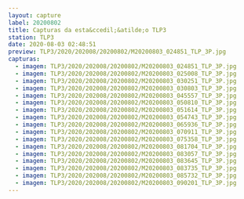 ```yaml
---
layout: capture
label: 20200802
title: Capturas da esta&ccedil;&atilde;o TLP3
station: TLP3
date: 2020-08-03 02:48:51
preview: TLP3/2020/202008/20200802/M20200803_024851_TLP_3P.jpg
capturas:
  - imagem: TLP3/2020/202008/20200802/M20200803_024851_TLP_3P.jpg
  - imagem: TLP3/2020/202008/20200802/M20200803_025008_TLP_3P.jpg
  - imagem: TLP3/2020/202008/20200802/M20200803_030251_TLP_3P.jpg
  - imagem: TLP3/2020/202008/20200802/M20200803_030803_TLP_3P.jpg
  - imagem: TLP3/2020/202008/20200802/M20200803_045557_TLP_3P.jpg
  - imagem: TLP3/2020/202008/20200802/M20200803_050810_TLP_3P.jpg
  - imagem: TLP3/2020/202008/20200802/M20200803_051614_TLP_3P.jpg
  - imagem: TLP3/2020/202008/20200802/M20200803_054743_TLP_3P.jpg
  - imagem: TLP3/2020/202008/20200802/M20200803_065936_TLP_3P.jpg
  - imagem: TLP3/2020/202008/20200802/M20200803_070911_TLP_3P.jpg
  - imagem: TLP3/2020/202008/20200802/M20200803_075358_TLP_3P.jpg
  - imagem: TLP3/2020/202008/20200802/M20200803_081704_TLP_3P.jpg
  - imagem: TLP3/2020/202008/20200802/M20200803_083057_TLP_3P.jpg
  - imagem: TLP3/2020/202008/20200802/M20200803_083645_TLP_3P.jpg
  - imagem: TLP3/2020/202008/20200802/M20200803_083735_TLP_3P.jpg
  - imagem: TLP3/2020/202008/20200802/M20200803_085732_TLP_3P.jpg
  - imagem: TLP3/2020/202008/20200802/M20200803_090201_TLP_3P.jpg
---
```


